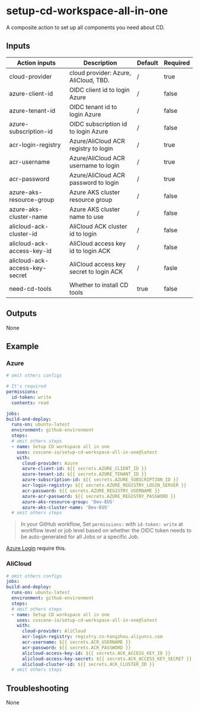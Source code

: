 # setup-cd-workspace-all-in-one

A composite action to set up all components you need about CD.

## Inputs

| Action inputs                  | Description                             | Default | Required |
|--------------------------------|-----------------------------------------|---------|----------|
| cloud-provider                 | cloud provider: Azure, AliCloud, TBD.   | /       | true     |
| azure-client-id                | OIDC client id to login Azure           | /       | false    |
| azure-tenant-id                | OIDC tenant id to login Azure           | /       | false    |
| azure-subscription-id          | OIDC subscription id to login Azure     | /       | false    |
| acr-login-registry             | Azure/AliCloud ACR registry to login    | /       | true     |
| acr-username                   | Azure/AliCloud ACR username to login    | /       | true     |
| acr-password                   | Azure/AliCloud ACR password to login    | /       | true     |
| azure-aks-resource-group       | Azure AKS cluster resource group        | /       | false    |
| azure-aks-cluster-name         | Azure AKS cluster name to use           | /       | false    |
| alicloud-ack-cluster-id        | AliCloud ACK cluster id to login        | /       | false    |
| alicloud-ack-access-key-id     | AliCloud access key id to login ACK     | /       | false    |
| alicloud-ack-access-key-secret | AliCloud access key secret to login ACK | /       | fasle    |
| need-cd-tools                  | Whether to install CD tools             | true    | false    |

## Outputs

None

## Example

### Azure

```yaml
# omit others configs

# It's required
permissions:
  id-token: write
  contents: read

jobs:
build-and-deploy:
  runs-on: ubuntu-latest
  environment: github-environment
  steps:
  # omit others steps
  - name: Setup CD workspace all in one
    uses: coscene-io/setup-cd-workspace-all-in-one@latest
    with:
      cloud-provider: Azure
      azure-client-id: ${{ secrets.AZURE_CLIENT_ID }}
      azure-tenant-id: ${{ secrets.AZURE_TENANT_ID }}
      azure-subscription-id: ${{ secrets.AZURE_SUBSCRIPTION_ID }}
      acr-login-registry: ${{ secrets.AZURE_REGISTRY_LOGIN_SERVER }}
      acr-password: ${{ secrets.AZURE_REGISTRY_USERNAME }}
      azure-acr-password: ${{ secrets.AZURE_REGISTRY_PASSWORD }}
      azure-aks-resource-group: 'Dev-EUS'
      azure-aks-cluster-name: 'Dev-EUS'
  # omit others steps
```

>  In your GitHub workflow, Set `permissions:` with `id-token: write` at workflow level or job level based on whether the OIDC token needs to be auto-generated for all Jobs or a specific Job.

[Azure Login](https://github.com/marketplace/actions/azure-login#github-action-for-azure-login) require this.

### AliCloud

```yaml
# omit others configs
jobs:
build-and-deploy:
  runs-on: ubuntu-latest
  environment: github-environment
  steps:
  # omit others steps
  - name: Setup CD workspace all in one
    uses: coscene-io/setup-cd-workspace-all-in-one@latest
    with:
      cloud-provider: AliCloud
      acr-login-registry: registry.cn-hangzhou.aliyuncs.com
      acr-username: ${{ secrets.ACR_USERNAME }}
      acr-password: ${{ secrets.ACR_PASSWORD }}
      alicloud-access-key-id: ${{ secrets.ACK_ACCESS_KEY_ID }}
      alicloud-access-key-secret: ${{ secrets.ACK_ACCESS_KEY_SECRET }}
      alicloud-cluster-id: ${{ secrets.ACK_CLUSTER_ID }}
  # omit others steps
```

## Troubleshooting

None
